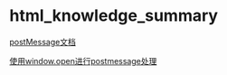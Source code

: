 # html_knowledge_summary
[postMessage文档](https://developer.mozilla.org/zh-CN/docs/Web/API/Window/postMessage)

[使用window.open进行postmessage处理](https://www.zdltech.com/archives/1714.html)

